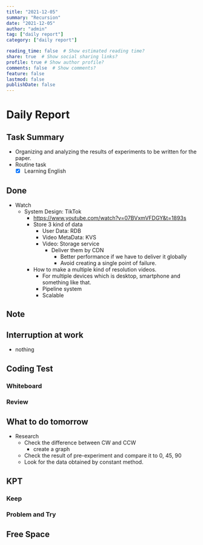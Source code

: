 ```yaml
---
title: "2021-12-05"
summary: "Recursion"
date: "2021-12-05"
author: "admin"
tag: ["daily report"]
category: ["daily report"]

reading_time: false  # Show estimated reading time?
share: true  # Show social sharing links?
profile: true # Show author profile?
comments: false  # Show comments?
feature: false
lastmod: false
publishDate: false
---
```


# Daily Report

## Task Summary

- Organizing and analyzing the results of experiments to be written for the paper.
- Routine task
  - [x] Learning English

## Done

- Watch
  - System Design: TikTok
    - https://www.youtube.com/watch?v=07BVxmVFDGY&t=1893s
    - Store 3 kind of data
      - User Data: RDB
      - Video MetaData: KVS
      - Video: Storage service
        - Deliver them by CDN
          - Better performance if we have to deliver it globally
          - Avoid creating a single point of failure.
    - How to make a multiple kind of resolution videos.
      - For multiple devices which is desktop, smartphone and something like that.
      - Pipeline system 
      - Scalable

  
  

## Note

## Interruption at work

- nothing

## Coding Test

### Whiteboard

### Review

## What to do tomorrow

- Research
  - Check the difference between CW and CCW 
    - create a graph 
  - Check the result of pre-experiment and compare it to 0, 45, 90
  - Look for the data obtained by constant method.

## KPT

### Keep

### Problem and Try

## Free Space

